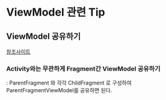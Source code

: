 # ViewModel 관련 Tip

## ViewModel 공유하기
[참조사이트](https://thdev.tech/androiddev/2020/07/13/Android-Fragment-ViewModel-Example/)

### Activity와는 무관하게 Fragment간 ViewModel 공유하기
: ParentFragment 와 각각 ChildFragment 로 구성하여 ParentFragmentViewModel를 공유하면 된다.


